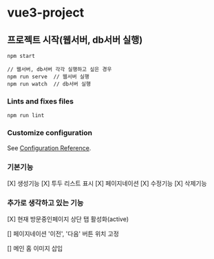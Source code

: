 # vue3-project

## 프로젝트 시작(웹서버, db서버 실행)

```
npm start

// 웹서버, db서버 각각 실행하고 싶은 경우
npm run serve  // 웹서버 실행
npm run watch  // db서버 실행
```

### Lints and fixes files

```
npm run lint
```

### Customize configuration

See [Configuration Reference](https://cli.vuejs.org/config/).


### 기본기능
[X] 생성기능
[X] 투두 리스트 표시
[X] 페이지네이션
[X] 수정기능
[X] 삭제기능

### 추가로 생각하고 있는 기능
[X] 현재 방문중인페이지 상단 탭 활성화(active)

[] 페이지네이션 '이전', '다음' 버튼 위치 고정

[] 메인 홈 이미지 삽입
